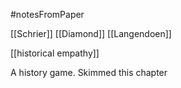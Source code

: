 #notesFromPaper 

[[Schrier]] [[Diamond]] [[Langendoen]]

[[historical empathy]]

A history game. Skimmed this chapter
